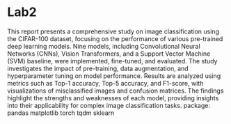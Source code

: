 # Lab2

This report presents a comprehensive study on image classification using the CIFAR-100 dataset, focusing on the performance of various pre-trained deep learning models. Nine models, including Convolutional Neural Networks (CNNs), Vision Transformers, and a Support Vector Machine (SVM) baseline, were implemented, fine-tuned, and evaluated. The study investigates the impact of pre-training, data augmentation, and hyperparameter tuning on model performance. Results are analyzed using metrics such as Top-1 accuracy, Top-5 accuracy, and F1-score, with visualizations of misclassified images and confusion matrices. The findings highlight the strengths and weaknesses of each model, providing insights into their applicability for complex image classification tasks.
package:
pandas
matplotlib
torch
tqdm
sklearn
